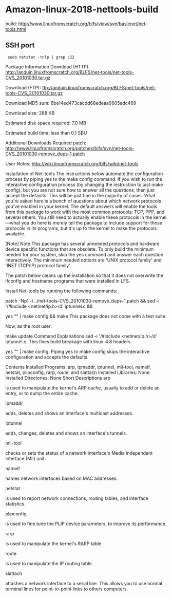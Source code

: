 # Amazon-linux-2018-nettools-build

build: http://www.linuxfromscratch.org/blfs/view/svn/basicnet/net-tools.html

## SSH port
```
 sudo netstat -tnlp | grep :22
```

Package Information
Download (HTTP): http://anduin.linuxfromscratch.org/BLFS/net-tools/net-tools-CVS_20101030.tar.gz

Download (FTP): ftp://anduin.linuxfromscratch.org/BLFS/net-tools/net-tools-CVS_20101030.tar.gz

Download MD5 sum: 6be14ed473cacdd68edeaa9605adc469

Download size: 288 KB

Estimated disk space required: 7.0 MB

Estimated build time: less than 0.1 SBU

Additional Downloads
Required patch: http://www.linuxfromscratch.org/patches/blfs/svn/net-tools-CVS_20101030-remove_dups-1.patch

User Notes: http://wiki.linuxfromscratch.org/blfs/wiki/net-tools

Installation of Net-tools
The instructions below automate the configuration process by piping yes to the make config command. If you wish to run the interactive configuration process (by changing the instruction to just make config), but you are not sure how to answer all the questions, then just accept the defaults. This will be just fine in the majority of cases. What you're asked here is a bunch of questions about which network protocols you've enabled in your kernel. The default answers will enable the tools from this package to work with the most common protocols: TCP, PPP, and several others. You still need to actually enable these protocols in the kernel—what you do here is merely tell the package to include support for those protocols in its programs, but it's up to the kernel to make the protocols available.

[Note] Note
This package has several unneeded protocols and hardware device specific functions that are obsolete. To only build the minimum needed for your system, skip the yes command and answer each question interactively. The minimum needed options are 'UNIX protocol family' and 'INET (TCP/IP) protocol family'.

The patch below cleans up the installation so that it does not overwrite the ifconfig and hostname programs that were installed in LFS.

Install Net-tools by running the following commands:

patch -Np1 -i ../net-tools-CVS_20101030-remove_dups-1.patch &&
sed -i '/#include <netinet\/ip.h>/d'  iptunnel.c &&

yes "" | make config &&
make
This package does not come with a test suite.

Now, as the root user:

make update
Command Explanations
sed -i '/#include <netinet\/ip.h>/d' iptunnel.c: This fixes build breakage with linux-4.8 headers.

yes "" | make config: Piping yes to make config skips the interactive configuration and accepts the defaults.

Contents
Installed Programs:
arp, ipmaddr, iptunnel, mii-tool, nameif, netstat, plipconfig, rarp, route, and slattach
Installed Libraries:
None
Installed Directories:
None
Short Descriptions
arp

is used to manipulate the kernel's ARP cache, usually to add or delete an entry, or to dump the entire cache.

ipmaddr

adds, deletes and shows an interface's multicast addresses.

iptunnel

adds, changes, deletes and shows an interface's tunnels.

mii-tool

checks or sets the status of a network interface's Media Independent Interface (MII) unit.

nameif

names network interfaces based on MAC addresses.

netstat

is used to report network connections, routing tables, and interface statistics.

plipconfig

is used to fine tune the PLIP device parameters, to improve its performance.

rarp

is used to manipulate the kernel's RARP table.

route

is used to manipulate the IP routing table.

slattach

attaches a network interface to a serial line. This allows you to use normal terminal lines for point-to-point links to others computers.
